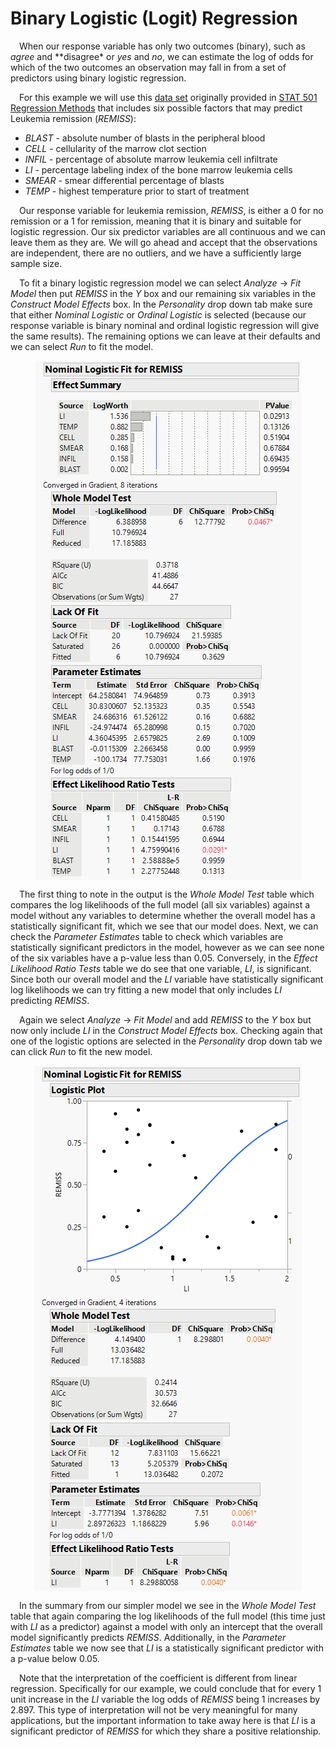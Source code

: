
# Binary Logistic (Logit) Regression

 When our response variable has only two outcomes (binary), such as
*agree* and \*\*disagree\* or *yes* and *no*, we can estimate the log of
odds for which of the two outcomes an observation may fall in from a set
of predictors using binary logistic regression.

 For this example we will use this [data
set](https://github.com/tylerbg/DLC_stat_resources/tree/master/docs/JMP/dat/leukemia_remission.jmp)
originally provided in [STAT 501 Regression
Methods](https://online.stat.psu.edu/stat501/lesson/15/15.1) that
includes six possible factors that may predict Leukemia remission
(*REMISS*):

-   *BLAST* - absolute number of blasts in the peripheral blood
-   *CELL* - cellularity of the marrow clot section
-   *INFIL* - percentage of absolute marrow leukemia cell infiltrate
-   *LI* - percentage labeling index of the bone marrow leukemia cells
-   *SMEAR* - smear differential percentage of blasts
-   *TEMP* - highest temperature prior to start of treatment

 Our response variable for leukemia remission, *REMISS*, is either a 0
for no remission or a 1 for remission, meaning that it is binary and
suitable for logistic regression. Our six predictor variables are all
continuous and we can leave them as they are. We will go ahead and
accept that the observations are independent, there are no outliers, and
we have a sufficiently large sample size.

 To fit a binary logistic regression model we can select *Analyze* -&gt;
*Fit Model* then put *REMISS* in the *Y* box and our remaining six
variables in the *Construct Model Effects* box. In the *Personality*
drop down tab make sure that either *Nominal Logistic* or *Ordinal
Logistic* is selected (because our response variable is binary nominal
and ordinal logistic regression will give the same results). The
remaining options we can leave at their defaults and we can select *Run*
to fit the model.

<center>
<img src="img/binary-logistic-regression/remiss_full_BLR.png" style="display: block; margin: auto;" />
</center>

 The first thing to note in the output is the *Whole Model Test* table
which compares the log likelihoods of the full model (all six variables)
against a model without any variables to determine whether the overall
model has a statistically significant fit, which we see that our model
does. Next, we can check the *Parameter Estimates* table to check which
variables are statistically significant predictors in the model, however
as we can see none of the six variables have a p-value less than 0.05.
Conversely, in the *Effect Likelihood Ratio Tests* table we do see that
one variable, *LI*, is significant. Since both our overall model and the
*LI* variable have statistically significant log likelihoods we can try
fitting a new model that only includes *LI* predicting *REMISS*.

 Again we select *Analyze* -&gt; *Fit Model* and add *REMISS* to the *Y*
box but now only include *LI* in the *Construct Model Effects* box.
Checking again that one of the logistic options are selected in the
*Personality* drop down tab we can click *Run* to fit the new model.

<center>
<img src="img/binary-logistic-regression/remiss_LI_BLR.png" style="display: block; margin: auto;" />
</center>

 In the summary from our simpler model we see in the *Whole Model Test*
table that again comparing the log likelihoods of the full model (this
time just with *LI* as a predictor) against a model with only an
intercept that the overall model significantly predicts *REMISS*.
Additionally, in the *Parameter Estimates* table we now see that *LI* is
a statistically significant predictor with a p-value below 0.05.

 Note that the interpretation of the coefficient is different from
linear regression. Specifically for our example, we could conclude that
for every 1 unit increase in the *LI* variable the log odds of *REMISS*
being 1 increases by 2.897. This type of interpretation will not be very
meaningful for many applications, but the important information to take
away here is that *LI* is a significant predictor of *REMISS* for which
they share a positive relationship.
